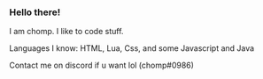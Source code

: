 ### Hello there!

I am chomp. I like to code stuff.

Languages I know: HTML, Lua, Css, and some Javascript and Java

Contact me on discord if u want lol (chomp#0986)


